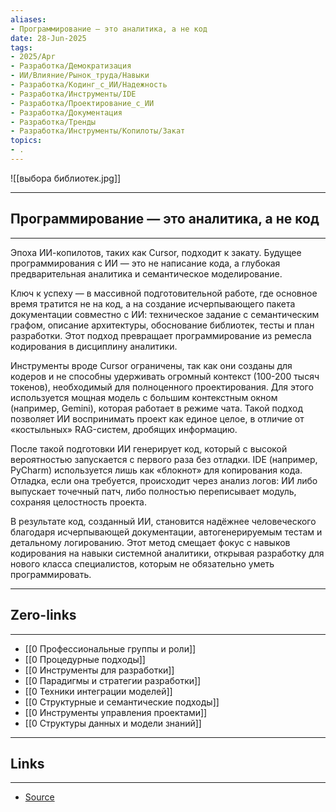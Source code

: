 ```yaml
---
aliases: 
- Программирование — это аналитика, а не код 
date: 28-Jun-2025
tags:
- 2025/Apr
- Разработка/Демократизация
- ИИ/Влияние/Рынок_труда/Навыки
- Разработка/Кодинг_с_ИИ/Надежность
- Разработка/Инструменты/IDE
- Разработка/Проектирование_с_ИИ
- Разработка/Документация
- Разработка/Тренды
- Разработка/Инструменты/Копилоты/Закат
topics:
- .
---
```

![[выбора библиотек.jpg]]

-----
##  Программирование — это аналитика, а не код 
-----
Эпоха ИИ-копилотов, таких как Cursor, подходит к закату. Будущее программирования с ИИ — это не написание кода, а глубокая предварительная аналитика и семантическое моделирование.

Ключ к успеху — в массивной подготовительной работе, где основное время тратится не на код, а на создание исчерпывающего пакета документации совместно с ИИ: техническое задание с семантическим графом, описание архитектуры, обоснование библиотек, тесты и план разработки. Этот подход превращает программирование из ремесла кодирования в дисциплину аналитики.

Инструменты вроде Cursor ограничены, так как они созданы для кодеров и не способны удерживать огромный контекст (100-200 тысяч токенов), необходимый для полноценного проектирования. Для этого используется мощная модель с большим контекстным окном (например, Gemini), которая работает в режиме чата. Такой подход позволяет ИИ воспринимать проект как единое целое, в отличие от «костыльных» RAG-систем, дробящих информацию.

После такой подготовки ИИ генерирует код, который с высокой вероятностью запускается с первого раза без отладки. IDE (например, PyCharm) используется лишь как «блокнот» для копирования кода. Отладка, если она требуется, происходит через анализ логов: ИИ либо выпускает точечный патч, либо полностью переписывает модуль, сохраняя целостность проекта.

В результате код, созданный ИИ, становится надёжнее человеческого благодаря исчерпывающей документации, автогенерируемым тестам и детальному логированию. Этот метод смещает фокус с навыков кодирования на навыки системной аналитики, открывая разработку для нового класса специалистов, которым не обязательно уметь программировать.

---
## Zero-links
---
- [[0 Профессиональные группы и роли]]
- [[0 Процедурные подходы]]
- [[0 Инструменты для разработки]]
- [[0 Парадигмы и стратегии разработки]]
- [[0 Техники интеграции моделей]]
- [[0 Структурные и семантические подходы]]
- [[0 Инструменты управления проектами]]
- [[0 Структуры данных и модели знаний]]

---
## Links
---
- [Source](https://t.me/turboproject/1631)